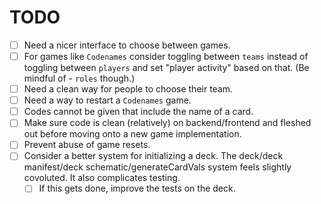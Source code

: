 # TODO

- [ ] Need a nicer interface to choose between games.
- [ ] For games like `Codenames` consider toggling between `teams` instead of toggling between `players` and set "player activity" based on that. (Be mindful of - `roles` though.)
- [ ] Need a clean way for people to choose their team.
- [ ] Need a way to restart a `Codenames` game.
- [ ] Codes cannot be given that include the name of a card.
- [ ] Make sure code is clean (relatively) on backend/frontend and fleshed out before moving onto a new game implementation.
- [ ] Prevent abuse of game resets.
- [ ] Consider a better system for initializing a deck. The deck/deck manifest/deck schematic/generateCardVals system feels slightly covoluted. It also complicates testing.
  - [ ] If this gets done, improve the tests on the deck.
